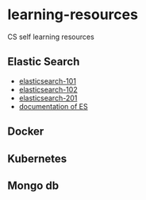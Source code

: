 # learning-resources
CS self learning resources

## Elastic Search
- [elasticsearch-101](http://www.lucassaldanha.com/elasticsearch-101/)
- [elasticsearch-102](http://joelabrahamsson.com/elasticsearch-101/)
- [elasticsearch-201](https://www.youtube.com/watch?v=PpX7J-G2PEo)
- [documentation of ES](https://www.elastic.co/blog/found-elasticsearch-from-the-bottom-up)

## Docker
## Kubernetes
## Mongo db
